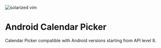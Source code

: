 ![solarized vim](https://raw.github.com/sancarbar/Android-Calendar-Picker/master/assets/logo.png)

Android Calendar Picker
=========

Calendar Picker compatible with Android versions starting from API level 8.
